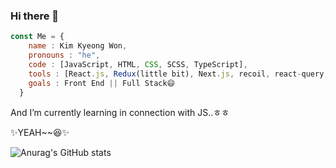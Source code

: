 ### Hi there 👋

```js
const Me = {
    name : Kim Kyeong Won,
    pronouns : "he",
    code : [JavaScript, HTML, CSS, SCSS, TypeScript],
    tools : [React.js, Redux(little bit), Next.js, recoil, react-query, react hook form],
    goals : Front End || Full Stack😄
  }
```
And
I’m currently learning in connection with JS..ㅎㅎ

✨YEAH~~😆✨

![Anurag's GitHub stats](https://github-readme-stats.vercel.app/api?username=KimKW1007&show_icons=true&theme=blueberry)
<!--
**KimKW1007/KimKW1007** is a ✨ _special_ ✨ repository because its `README.md` (this file) appears on your GitHub profile.

Here are some ideas to get you started:

- 🔭 I’m currently working on ...
- 🌱 I’m currently learning ...
- 👯 I’m looking to collaborate on ...
- 🤔 I’m looking for help with ...
- 💬 Ask me about ...
- 📫 How to reach me: ...
- 😄 Pronouns: ...
- ⚡ Fun fact: ...
-->
